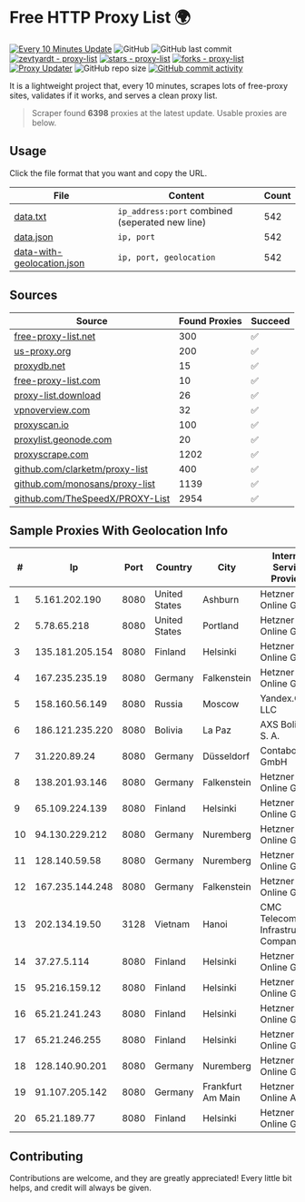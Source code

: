 
# Free HTTP Proxy List 🌍

[![Every 10 Minutes Update](https://github.com/mertguvencli/http-proxy-list/actions/workflows/main.yml/badge.svg?branch=main)](https://github.com/mertguvencli/http-proxy-list/actions/workflows/main.yml)
![GitHub](https://img.shields.io/github/license/mertguvencli/http-proxy-list)
![GitHub last commit](https://img.shields.io/github/last-commit/mertguvencli/http-proxy-list)
[![zevtyardt - proxy-list](https://img.shields.io/static/v1?label=zevtyardt&message=proxy-list&color=blue&logo=github)](https://github.com/zevtyardt/proxy-list "Go to GitHub repo")
[![stars - proxy-list](https://img.shields.io/github/stars/zevtyardt/proxy-list?style=social)](https://github.com/zevtyardt/proxy-list)
[![forks - proxy-list](https://img.shields.io/github/forks/zevtyardt/proxy-list?style=social)](https://github.com/zevtyardt/proxy-list)
[![Proxy Updater](https://github.com/zevtyardt/proxy-list/workflows/Proxy%20Updater/badge.svg)](https://github.com/zevtyardt/proxy-list/actions?query=workflow:"Proxy+Updater")
![GitHub repo size](https://img.shields.io/github/repo-size/zevtyardt/proxy-list)
[![GitHub commit activity](https://img.shields.io/github/commit-activity/m/zevtyardt/proxy-list?logo=commits)](https://github.com/zevtyardt/proxy-list/commits/main)

It is a lightweight project that, every 10 minutes, scrapes lots of free-proxy sites, validates if it works, and serves a clean proxy list.

> Scraper found **6398** proxies at the latest update. Usable proxies are below.

## Usage

Click the file format that you want and copy the URL.

|File|Content|Count|
|----|-------|-----|
|[data.txt](https://raw.githubusercontent.com/mertguvencli/http-proxy-list/main/proxy-list/data.txt)|`ip_address:port` combined (seperated new line)|542|
|[data.json](https://raw.githubusercontent.com/mertguvencli/http-proxy-list/main/proxy-list/data.json)|`ip, port`|542|
|[data-with-geolocation.json](https://raw.githubusercontent.com/mertguvencli/http-proxy-list/main/proxy-list/data-with-geolocation.json)|`ip, port, geolocation`|542|

## Sources

|Source|Found Proxies|Succeed|
|------|-------------|-------|
|[free-proxy-list.net](https://free-proxy-list.net)|300|✅|
|[us-proxy.org](https://www.us-proxy.org)|200|✅|
|[proxydb.net](http://proxydb.net)|15|✅|
|[free-proxy-list.com](https://free-proxy-list.com/?page=&port=&type%5B%5D=http&type%5B%5D=https&up_time=0&search=Search)|10|✅|
|[proxy-list.download](https://www.proxy-list.download/HTTP)|26|✅|
|[vpnoverview.com](https://vpnoverview.com/privacy/anonymous-browsing/free-proxy-servers)|32|✅|
|[proxyscan.io](https://www.proxyscan.io)|100|✅|
|[proxylist.geonode.com](https://proxylist.geonode.com/api/proxy-list?limit=300&page=1&sort_by=lastChecked&sort_type=desc&protocols=http,https)|20|✅|
|[proxyscrape.com](https://api.proxyscrape.com/v2/?request=displayproxies&protocol=http&timeout=10000&country=all&ssl=all&anonymity=all)|1202|✅|
|[github.com/clarketm/proxy-list](https://raw.githubusercontent.com/clarketm/proxy-list/master/proxy-list-raw.txt)|400|✅|
|[github.com/monosans/proxy-list](https://raw.githubusercontent.com/monosans/proxy-list/main/proxies/http.txt)|1139|✅|
|[github.com/TheSpeedX/PROXY-List](https://raw.githubusercontent.com/TheSpeedX/PROXY-List/master/http.txt)|2954|✅|


## Sample Proxies With Geolocation Info

|#|Ip|Port|Country|City|Internet Service Provider|
|-|--|----|-------|----|-------------------------|
|1|5.161.202.190|8080|United States|Ashburn|Hetzner Online GmbH|
|2|5.78.65.218|8080|United States|Portland|Hetzner Online GmbH|
|3|135.181.205.154|8080|Finland|Helsinki|Hetzner Online GmbH|
|4|167.235.235.19|8080|Germany|Falkenstein|Hetzner Online GmbH|
|5|158.160.56.149|8080|Russia|Moscow|Yandex.Cloud LLC|
|6|186.121.235.220|8080|Bolivia|La Paz|AXS Bolivia S. A.|
|7|31.220.89.24|8080|Germany|Düsseldorf|Contabo GmbH|
|8|138.201.93.146|8080|Germany|Falkenstein|Hetzner Online GmbH|
|9|65.109.224.139|8080|Finland|Helsinki|Hetzner Online GmbH|
|10|94.130.229.212|8080|Germany|Nuremberg|Hetzner Online GmbH|
|11|128.140.59.58|8080|Germany|Nuremberg|Hetzner Online GmbH|
|12|167.235.144.248|8080|Germany|Falkenstein|Hetzner Online GmbH|
|13|202.134.19.50|3128|Vietnam|Hanoi|CMC Telecom Infrastructure Company|
|14|37.27.5.114|8080|Finland|Helsinki|Hetzner Online GmbH|
|15|95.216.159.12|8080|Finland|Helsinki|Hetzner Online GmbH|
|16|65.21.241.243|8080|Finland|Helsinki|Hetzner Online GmbH|
|17|65.21.246.255|8080|Finland|Helsinki|Hetzner Online GmbH|
|18|128.140.90.201|8080|Germany|Nuremberg|Hetzner Online GmbH|
|19|91.107.205.142|8080|Germany|Frankfurt Am Main|Hetzner Online AG|
|20|65.21.189.77|8080|Finland|Helsinki|Hetzner Online GmbH|



## Contributing

Contributions are welcome, and they are greatly appreciated! Every
little bit helps, and credit will always be given.

